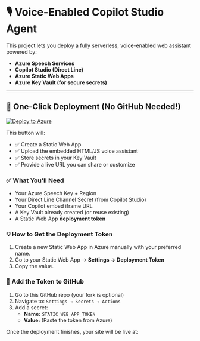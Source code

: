 # 🎙️ Voice-Enabled Copilot Studio Agent

This project lets you deploy a fully serverless, voice-enabled web assistant powered by:
- **Azure Speech Services**
- **Copilot Studio (Direct Line)**
- **Azure Static Web Apps**
- **Azure Key Vault (for secure secrets)**

---

## 🚀 One-Click Deployment (No GitHub Needed!)

[![Deploy to Azure](https://aka.ms/deploytoazurebutton)](https://portal.azure.com/#create/Microsoft.Template/uri/https%3A%2F%2Fraw.githubusercontent.com%2Fgiridharchowhan%2FVoiceEnabledCopilotStudioAgent%2Fmain%2Fazuredeploy_voicecopilot_full.json)

This button will:
- ✅ Create a Static Web App
- ✅ Upload the embedded HTML/JS voice assistant
- ✅ Store secrets in your Key Vault
- ✅ Provide a live URL you can share or customize
### ✅ What You'll Need
- Your Azure Speech Key + Region
- Your Direct Line Channel Secret (from Copilot Studio)
- Your Copilot embed iframe URL
- A Key Vault already created (or reuse existing)
- A Static Web App **deployment token**

### 💡 How to Get the Deployment Token
1. Create a new Static Web App in Azure manually with your preferred name.
2. Go to your Static Web App → **Settings → Deployment Token**
3. Copy the value.

### 🔐 Add the Token to GitHub
1. Go to this GitHub repo (your fork is optional)
2. Navigate to: `Settings → Secrets → Actions`
3. Add a secret:
   - **Name:** `STATIC_WEB_APP_TOKEN`
   - **Value:** (Paste the token from Azure)

Once the deployment finishes, your site will be live at:


